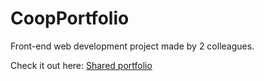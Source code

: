 # CoopPortfolio

Front-end web development project made by 2 colleagues. 

Check it out here: [Shared portfolio](https://paugomezm.github.io/CoopPortfolio/)
